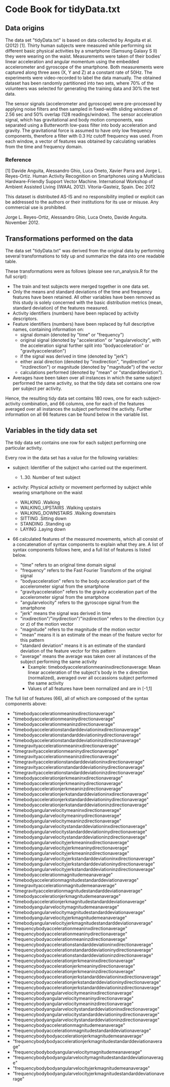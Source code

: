 # Code Book for tidyData.txt

## Data origins
The data set "tidyData.txt" is based on data collected by Anguita et al. (2012) [1]. Thirty human subjects were measured while performing six different basic physical activities by a smartphone (Samsung Galaxy S II) they were wearing on the waist. Measurements were taken of their bodies' linear acceleration and angular momentum using the embedded accelerometer and gyroscope of the smartphone. Both measurements were captured along three axes (X, Y and Z) at a constant rate of 50Hz. The experiments were video-recorded to label the data manually. The obtained dataset has been randomly partitioned into two sets, where 70% of the volunteers was selected for generating the training data and 30% the test data.

The sensor signals (accelerometer and gyroscope) were pre-processed by applying noise filters and then sampled in fixed-width sliding windows of 2.56 sec and 50% overlap (128 readings/window). The sensor acceleration signal, which has gravitational and body motion components, was separated using a Butterworth low-pass filter into body acceleration and gravity. The gravitational force is assumed to have only low frequency components, therefore a filter with 0.3 Hz cutoff frequency was used. From each window, a vector of features was obtained by calculating variables from the time and frequency domain.

### Reference
[1] Davide Anguita, Alessandro Ghio, Luca Oneto, Xavier Parra and Jorge L. Reyes-Ortiz. Human Activity Recognition on Smartphones using a Multiclass Hardware-Friendly Support Vector Machine. International Workshop of Ambient Assisted Living (IWAAL 2012). Vitoria-Gasteiz, Spain. Dec 2012

This dataset is distributed AS-IS and no responsibility implied or explicit can be addressed to the authors or their institutions for its use or misuse. Any commercial use is prohibited.

Jorge L. Reyes-Ortiz, Alessandro Ghio, Luca Oneto, Davide Anguita. November 2012.


## Transformations performed on the data

The data set "tidyData.txt" was derived from the original data by performing several transformations to tidy up and summarize the data into one readable table. 

These transformations were as follows (please see run_analysis.R for the full script):
* The train and test subjects were merged together in one data set.
* Only the means and standard deviations of the time and frequency features have been retained. All other variables have been removed as this study is solely concerned with the basic distribution metrics (mean, standard deviation) of the features measured.
* Activity identifiers (numbers) have been replaced by activity descriptors.
* Feature identifiers (numbers) have been replaced by full descriptive names, containing information on:
  * signal domain (denoted by "time" or "frequency")
  * original signal (denoted by "acceleration" or "angularvelocity", with the acceleration signal further split into "bodyacceleration" or "gravityacceleration")
  * if the signal was derived in time (denoted by "jerk")
  * either axial direction (denoted by "inxdirection", "inydirection" or "inzdirection") or magnitude (denoted by "magnitude") of the vector
  * calculations performed (denoted by "mean" or "standarddeviation").
* Averages have been taken over all instances in which the same subject performed the same activity, so that the tidy data set contains one row per subject per activity.

Hence, the resulting tidy data set contains 180 rows, one for each subject-activity combination, and 66 columns, one for each of the features averaged over all instances the subject performed the activity. Further information on all 66 features can be found below in the variable list.

## Variables in the tidy data set

The tidy data set contains one row for each subject performing one particular activity.

Every row in the data set has a value for the following variables:

* subject: Identifier of the subject who carried out the experiment.
    - 1..30. Number of test subject
        
* activity: Physical activity or movement performed by subject while wearing smartphone on the waist
    - WALKING .Walking
    - WALKING_UPSTAIRS  .Walking upstairs
    - WALKING_DOWNSTAIRS  .Walking downstairs
    - SITTING .Sitting down
    - STANDING  .Standing up
    - LAYING  .Laying down
        
* 66 calculated features of the measured movements, which all consist of a concatenation of syntax components to explain what they are. A list of syntax components follows here, and a full list of features is listed below.
    - "time" refers to an original time domain signal
    - "frequency" refers to the Fast Fourier Transform of the original signal
    - "bodyacceleration" refers to the body acceleration part of the accelerometer signal from the smartphone
    - "gravityacceleration" refers to the gravity acceleration part of the accelerometer signal from the smartphone
    - "angularvelocity" refers to the gyroscope signal from the smartphone
    - "jerk" means the signal was derived in time
    - "inxdirection"/"inydirection"/"inzdirection" refers to the direction (x,y or z) of the motion vector
    - "magnitude" refers to the magnitude of the motion vector
    - "mean" means it is an estimate of the mean of the feature vector for this pattern
    - "standard deviation" means it is an estimate of the standard deviation of the feature vector for this pattern
    - "average" means the average was taken over all instances of the subject performing the same activity
       * Example: timebodyaccelerationmeaninxdirectionaverage: Mean linear acceleration of the subject's body in the x direction (normalized), averaged over all occassions subject performed the same activity
       * Values of all features have been normalized and are in [-1,1]

The full list of features (66), all of which are composed of the syntax components above:

* "timebodyaccelerationmeaninxdirectionaverage"
* "timebodyaccelerationmeaninydirectionaverage"
* "timebodyaccelerationmeaninzdirectionaverage"
* "timebodyaccelerationstandarddeviationinxdirectionaverage"
* "timebodyaccelerationstandarddeviationinydirectionaverage"
* "timebodyaccelerationstandarddeviationinzdirectionaverage"
* "timegravityaccelerationmeaninxdirectionaverage"
* "timegravityaccelerationmeaninydirectionaverage"
* "timegravityaccelerationmeaninzdirectionaverage"
* "timegravityaccelerationstandarddeviationinxdirectionaverage"
* "timegravityaccelerationstandarddeviationinydirectionaverage"
* "timegravityaccelerationstandarddeviationinzdirectionaverage"
* "timebodyaccelerationjerkmeaninxdirectionaverage"
* "timebodyaccelerationjerkmeaninydirectionaverage"
* "timebodyaccelerationjerkmeaninzdirectionaverage"
* "timebodyaccelerationjerkstandarddeviationinxdirectionaverage"
* "timebodyaccelerationjerkstandarddeviationinydirectionaverage"
* "timebodyaccelerationjerkstandarddeviationinzdirectionaverage"
* "timebodyangularvelocitymeaninxdirectionaverage"
* "timebodyangularvelocitymeaninydirectionaverage"
* "timebodyangularvelocitymeaninzdirectionaverage"
* "timebodyangularvelocitystandarddeviationinxdirectionaverage"
* "timebodyangularvelocitystandarddeviationinydirectionaverage"
* "timebodyangularvelocitystandarddeviationinzdirectionaverage"
* "timebodyangularvelocityjerkmeaninxdirectionaverage"
* "timebodyangularvelocityjerkmeaninydirectionaverage"
* "timebodyangularvelocityjerkmeaninzdirectionaverage"
* "timebodyangularvelocityjerkstandarddeviationinxdirectionaverage"
* "timebodyangularvelocityjerkstandarddeviationinydirectionaverage"
* "timebodyangularvelocityjerkstandarddeviationinzdirectionaverage"
* "timebodyaccelerationmagnitudemeanaverage"
* "timebodyaccelerationmagnitudestandarddeviationaverage"
* "timegravityaccelerationmagnitudemeanaverage"
* "timegravityaccelerationmagnitudestandarddeviationaverage"
* "timebodyaccelerationjerkmagnitudemeanaverage"
* "timebodyaccelerationjerkmagnitudestandarddeviationaverage"
* "timebodyangularvelocitymagnitudemeanaverage"
* "timebodyangularvelocitymagnitudestandarddeviationaverage"
* "timebodyangularvelocityjerkmagnitudemeanaverage"
* "timebodyangularvelocityjerkmagnitudestandarddeviationaverage"
* "frequencybodyaccelerationmeaninxdirectionaverage"
* "frequencybodyaccelerationmeaninydirectionaverage"
* "frequencybodyaccelerationmeaninzdirectionaverage"
* "frequencybodyaccelerationstandarddeviationinxdirectionaverage"
* "frequencybodyaccelerationstandarddeviationinydirectionaverage"
* "frequencybodyaccelerationstandarddeviationinzdirectionaverage"
* "frequencybodyaccelerationjerkmeaninxdirectionaverage"
* "frequencybodyaccelerationjerkmeaninydirectionaverage"
* "frequencybodyaccelerationjerkmeaninzdirectionaverage"
* "frequencybodyaccelerationjerkstandarddeviationinxdirectionaverage"
* "frequencybodyaccelerationjerkstandarddeviationinydirectionaverage"
* "frequencybodyaccelerationjerkstandarddeviationinzdirectionaverage"
* "frequencybodyangularvelocitymeaninxdirectionaverage"
* "frequencybodyangularvelocitymeaninydirectionaverage"
* "frequencybodyangularvelocitymeaninzdirectionaverage"
* "frequencybodyangularvelocitystandarddeviationinxdirectionaverage"
* "frequencybodyangularvelocitystandarddeviationinydirectionaverage"
* "frequencybodyangularvelocitystandarddeviationinzdirectionaverage"
* "frequencybodyaccelerationmagnitudemeanaverage"
* "frequencybodyaccelerationmagnitudestandarddeviationaverage"
* "frequencybodybodyaccelerationjerkmagnitudemeanaverage"
* "frequencybodybodyaccelerationjerkmagnitudestandarddeviationaverage"
* "frequencybodybodyangularvelocitymagnitudemeanaverage"
* "frequencybodybodyangularvelocitymagnitudestandarddeviationaverage"
* "frequencybodybodyangularvelocityjerkmagnitudemeanaverage"
* "frequencybodybodyangularvelocityjerkmagnitudestandarddeviationaverage"
